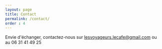```yaml
---
layout: page
title: Contact
permalink: /contact/
order : 4
---
```


Envie d'échanger, contactez-nous sur <lesvoyageurs.lecafe@gmail.com> ou au 06 31 41 49 25
